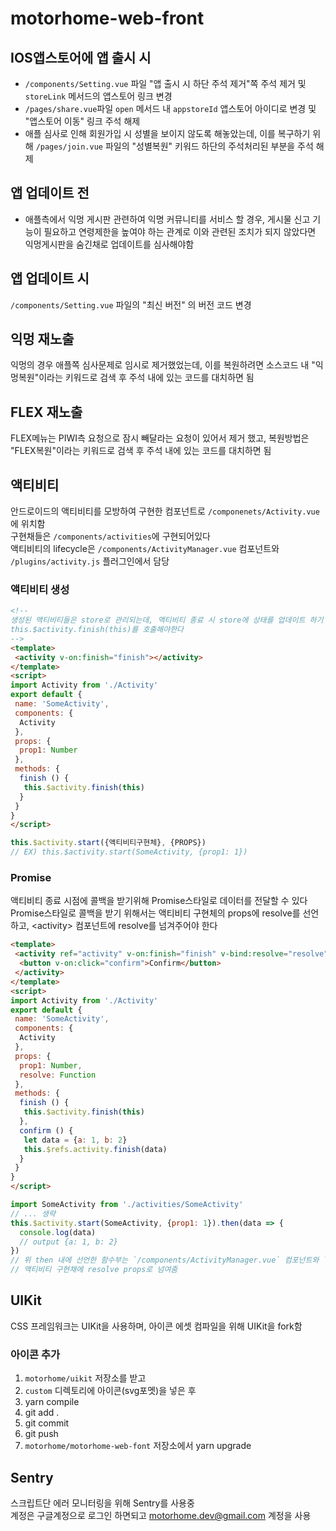 # motorhome-web-front

## IOS앱스토어에 앱 출시 시
 - `/components/Setting.vue` 파일 "앱 출시 시 하단 주석 제거"쪽 주석 제거 및 `storeLink` 메서드의 앱스토어 링크 변경
 - `/pages/share.vue`파일 `open` 메서드 내 `appstoreId` 앱스토어 아이디로 변경 및 "앱스토어 이동" 링크 주석 해제
 - 애플 심사로 인해 회원가입 시 성별을 보이지 않도록 해놓았는데, 이를 복구하기 위해 `/pages/join.vue` 파일의 "성별복원" 키워드 하단의 주석처리된 부분을 주석 해제

## 앱 업데이트 전
 - 애플측에서 익멍 게시판 관련하여 익명 커뮤니티를 서비스 할 경우, 게시물 신고 기능이 필요하고 연령제한을 높여야 하는 관계로 이와 관련된 조치가 되지 않았다면 익멍게시판을 숨긴채로 업데이트를 심사해야함

## 앱 업데이트 시
`/components/Setting.vue` 파일의 "최신 버전" 의 버전 코드 변경

## 익멍 재노출
익멍의 경우 애플쪽 심사문제로 임시로 제거했었는데, 이를 복원하려면 소스코드 내 "익멍복원"이라는 키워드로 검색 후 주석 내에 있는 코드를 대치하면 됨

## FLEX 재노출
FLEX메뉴는 PIWI측 요청으로 잠시 빼달라는 요청이 있어서 제거 했고, 복원방법은 "FLEX복원"이라는 키워드로 검색 후 주석 내에 있는 코드를 대치하면 됨

## 액티비티
안드로이드의 액티비티를 모방하여 구현한 컴포넌트로 `/componenets/Activity.vue`에 위치함  
구현채들은 `/components/activities`에 구현되어있다  
액티비티의 lifecycle은 `/components/ActivityManager.vue` 컴포넌트와 `/plugins/activity.js` 플러그인에서 담당


### 액티비티 생성
``` html
<!--
생성된 액티비티들은 store로 관리되는데, 액티비티 종료 시 store에 상태를 업데이트 하기 위해 activity의 finish이벤트를 받아
this.$activity.finish(this)를 호출해야한다
-->
<template>
 <activity v-on:finish="finish"></activity>
</template>
<script>
import Activity from './Activity'
export default {
 name: 'SomeActivity',
 components: {
  Activity
 },
 props: {
  prop1: Number
 },
 methods: {
  finish () {
   this.$activity.finish(this)
  }
 }
}
</script>
```

``` javascript
this.$activity.start({액티비티구현체}, {PROPS})
// EX) this.$activity.start(SomeActivity, {prop1: 1})
```
### Promise
액티비티 종료 시점에 콜백을 받기위해 Promise스타일로 데이터를 전달할 수 있다  
Promise스타일로 콜백을 받기 위해서는 액티비티 구현체의 props에 resolve를 선언하고, \<activity> 컴포넌트에 resolve를 넘겨주어야 한다

``` html
<template>
 <activity ref="activity" v-on:finish="finish" v-bind:resolve="resolve">
  <button v-on:click="confirm">Confirm</button>
 </activity>
</template>
<script>
import Activity from './Activity'
export default {
 name: 'SomeActivity',
 components: {
  Activity
 },
 props: {
  prop1: Number,
  resolve: Function
 },
 methods: {
  finish () {
   this.$activity.finish(this)
  },
  confirm () {
   let data = {a: 1, b: 2}
   this.$refs.activity.finish(data)
  }
 }
}
</script>
```

``` javascript
import SomeActivity from './activities/SomeActivity'
// ... 생략
this.$activity.start(SomeActivity, {prop1: 1}).then(data => {
  console.log(data)
  // output {a: 1, b: 2}
})
// 위 then 내에 선언한 함수부는 `/components/ActivityManager.vue` 컴포넌트와 `/plugins/activity.js` 플러그인에서
// 액티비티 구현채에 resolve props로 넘여줌
```

## UIKit
CSS 프레임워크는 UIKit을 사용하며, 아이콘 에셋 컴파일을 위해 UIKit을 fork함

### 아이콘 추가
1. `motorhome/uikit` 저장소를 받고
2. `custom` 디렉토리에 아이콘(svg포멧)을 넣은 후
3. yarn compile
4. git add .
5. git commit
6. git push
7. `motorhome/motorhome-web-font` 저장소에서 yarn upgrade

## Sentry
스크립트단 에러 모니터링을 위해 Sentry를 사용중  
계정은 구글계정으로 로그인 하면되고 motorhome.dev@gmail.com 계정을 사용
